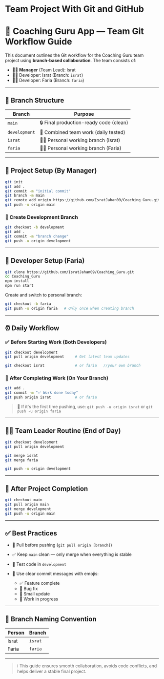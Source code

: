 # Team Project With Git and GitHub

# 👥 Coaching Guru App — Team Git Workflow Guide

This document outlines the Git workflow for the Coaching Guru team project using **branch-based collaboration**. The team consists of:

* 👩‍💼 **Manager** (Team Lead): Israt
* 👩‍💻 Developer: Israt (Branch: `israt`)
* 👩‍💻 Developer: Faria (Branch: `faria`)

---

## 📂 Branch Structure

| Branch        | Purpose                                |
| ------------- | -------------------------------------- |
| `main`        | 🔒 Final production-ready code (clean) |
| `development` | 🧪 Combined team work (daily tested)   |
| `israt`       | 👩‍💻 Personal working branch (Israt)  |
| `faria`       | 👩‍💻 Personal working branch (Faria)  |

---

## 🚀 Project Setup (By Manager)

```bash
git init
git add .
git commit -m "initial commit"
git branch -m main
git remote add origin https://github.com/IsratJahan09/Coaching_Guru.git
git push -u origin main
```

### 🔧 Create Development Branch

```bash
git checkout -b development
git add .
git commit -m "branch change"
git push -u origin development
```

---

## 👤 Developer Setup (Faria)

```bash
git clone https://github.com/IsratJahan09/Coaching_Guru.git
cd Coaching_Guru
npm install
npm run start
```

Create and switch to personal branch:

```bash
git checkout -b faria
git push -u origin faria   # Only once when creating branch
```

---

## ⏰ Daily Workflow

### ✅ **Before Starting Work (Both Developers)**

```bash
git checkout development
git pull origin development     # Get latest team updates

git checkout israt              # or faria   //your own branch
```

### 📂 **After Completing Work (On Your Branch)**

```bash
git add .
git commit -m "✅ Work done today"
git push origin israt           # or faria
```

> 🔁 If it's the first time pushing, use:
> `git push -u origin israt` or `git push -u origin faria`

---

## 👩‍💼 Team Leader Routine (End of Day)

```bash
git checkout development
git pull origin development

git merge israt
git merge faria

git push -u origin development
```

---

## 🏁 After Project Completion

```bash
git checkout main
git pull origin main
git merge development
git push -u origin main
```

---

## ✅ Best Practices

* 🔀 Pull before pushing (`git pull origin [branch]`)
* ✅ Keep `main` clean — only merge when everything is stable
* 🧪 Test code in `development`
* 🧹 Use clear commit messages with emojis:

  * ✅ Feature complete
  * 🐛 Bug fix
  * 🔧 Small update
  * 🚧 Work in progress

---

## 📌 Branch Naming Convention

| Person | Branch  |
| ------ | ------- |
| Israt  | `israt` |
| Faria  | `faria` |

---

> ℹ️ This guide ensures smooth collaboration, avoids code conflicts, and helps deliver a stable final project.
